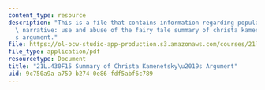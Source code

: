 ```yaml
---
content_type: resource
description: "This is a file that contains information regarding popular culture and\
  \ narrative: use and abuse of the fairy tale summary of christa kamenetsky\u2019\
  s argument."
file: https://ol-ocw-studio-app-production.s3.amazonaws.com/courses/21l-430-popular-culture-and-narrative-use-and-abuse-of-the-fairy-tale-fall-2015/9c750a9aa759b2740e86fdf5abf6c789_MIT21L_430F15_Summary.pdf
file_type: application/pdf
resourcetype: Document
title: "21L.430F15 Summary of Christa Kamenetsky\u2019s Argument"
uid: 9c750a9a-a759-b274-0e86-fdf5abf6c789
---
```


